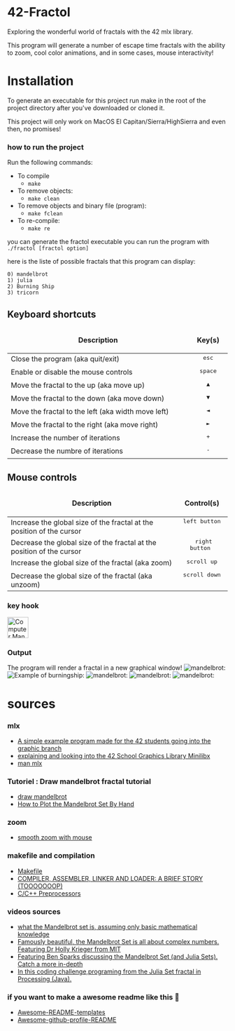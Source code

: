# 42-Fractol
Exploring the wonderful world of fractals with the 42 mlx library.

This program will generate a number of escape time fractals with the ability to zoom, cool color animations, and in some cases, mouse interactivity!
# Installation
To generate an executable for this project run make in the root of the project directory after you've downloaded or cloned it.

This project will only work on MacOS El Capitan/Sierra/HighSierra and even then, no promises!

### how to run the project 
Run the following commands:

* To compile
	- `make`
* To remove objects:
	- `make clean`
* To remove objects and binary file (program):
	- `make fclean`
* To re-compile:
	- `make re`

you can generate the fractol executable you can run the program with ```./fractol [fractol option]```

here is the liste of possible fractals that this program can display:
```
0) mandelbrot
1) julia
2) Burning Ship
3) tricorn 
```

## Keyboard shortcuts

<table width="100%">
<thead>
<tr>
<td width="65%" height="60px" align="center" cellpadding="0">
<strong>Description</strong>
</td>
<td width="10%" align="center" cellpadding="0">
<span style="width:70px">&nbsp;</span><strong>Key(s)</strong><span style="width:50px">&nbsp;</span>
</td>
</tr>
</thead>
<tbody>
<tr>
<td valign="top" height="30px">Close the program (aka quit/exit)</td>
<td valign="top" align="center"><kbd>&nbsp;esc&nbsp;</kbd></td>
</tr>
<tr>
<td valign="top" height="30px">Enable or disable the mouse controls</td>
<td valign="top" align="center"><kbd>&nbsp;space&nbsp;</kbd>
</tr>
<tr>
<td valign="top" height="30px">Move the fractal to the up (aka move up)</td>
<td valign="top" align="center"><kbd>&nbsp;▲&nbsp;</kbd></td>
</tr>
<tr>
<td valign="top" height="30px">Move the fractal to the down (aka move down)</td>
<td valign="top" align="center"><kbd>&nbsp;▼&nbsp;</kbd></td>
</tr>
<tr>
<td valign="top" height="30px">Move the fractal to the left (aka width move left)</td>
<td valign="top" align="center"><kbd>&nbsp;◄&nbsp;</kbd></td>
</tr>
<tr>
<td valign="top" height="30px">Move the fractal to the right (aka move right)</td>
<td valign="top" align="center"><kbd>&nbsp;►&nbsp;</kbd></td>
</tr>
<tr>
<td valign="top" height="30px">Increase the number of iterations</td>
<td valign="top" align="center"><kbd>&nbsp;+&nbsp;</kbd></td>
</tr>
<tr>
<td valign="top" height="30px">Decrease the numbre of iterations</td>
<td valign="top" align="center"><kbd>&nbsp;-&nbsp;</kbd></td>
</tr>
</tbody>
</table>

## Mouse controls

<table width="100%">
<thead>
<tr>
<td width="60%" height="60px" align="center" cellpadding="0">
<strong>Description</strong>
</td>
<td width="10%" align="center" cellpadding="0">
<span style="width:70px">&nbsp;</span><strong>Control(s)</strong><span style="width:50px">&nbsp;</span>
</td>
</tr>
</thead>
<tbody>
<tr>
<td valign="top" height="30px">Increase the global size of the fractal at the position of the cursor</td>
<td valign="top" align="center"><kbd>&nbsp;left button&nbsp;</kbd></td>
</tr>
<tr>
<td valign="top" height="30px">Decrease the global size of the fractal at the position of the cursor</td>
<td valign="top" align="center"><kbd>&nbsp;right button&nbsp;</kbd></td>
</tr>
<tr>
<td valign="top" height="30px">Increase the global size of the fractal (aka zoom)</td>
<td valign="top" align="center"><kbd>&nbsp;scroll up&nbsp;</kbd></td>
</tr>
<tr>
<td valign="top" height="30px">Decrease the global size of the fractal (aka unzoom)</td>
<td valign="top" align="center"><kbd>&nbsp;scroll down&nbsp;</kbd></td>
</tr>
</tbody>
</table>

### key hook 
<img src="https://github.com/raja-moukhass/fractol/blob/master/images/hook.png" alt="Computer Man" style="width:48px;height:48px;">

### Output
The program will render a fractal in a new graphical window!
![mandelbrot:](https://github.com/raja-moukhass/fractol/blob/master/images/mandelbrot.png)
![Example of burningship:](https://github.com/raja-moukhass/fractol/blob/master/images/burningship.png)
![mandelbrot:](https://github.com/raja-moukhass/fractol/blob/master/images/mandlebrot.png)
![mandelbrot:](https://github.com/raja-moukhass/fractol/blob/master/images/julia.png)
![mandelbrot:](https://github.com/raja-moukhass/fractol/blob/master/images/iteration.png)






# sources

### mlx
- <a href="https://github.com/keuhdall/images_example">A simple example program made for the 42 students going into the graphic branch</a>
- <a href="https://github.com/qst0/ft_libgfx"> explaining and looking into the 42 School Graphics Library Minilibx</a>
- <a href="https://qst0.github.io/ft_libgfx/man_mlx_new_window.html"> man mlx</a>


### Tutoriel : Draw mandelbrot fractal tutorial 
- <a href="http://sdz.tdct.org/sdz/dessiner-la-fractale-de-mandelbrot.html?fbclid=IwAR0abKda4KXEbe7Cle1rxME04v48rH4WvZR10jhebNGEQd2yZVU0bfX2mN0">draw mandelbrot</a>
- <a href="https://www.wikihow.com/Plot-the-Mandelbrot-Set-By-Hand">How to Plot the Mandelbrot Set By Hand</a>
### zoom
- <a href="https://stackoverflow.com/questions/41796832/smooth-zoom-with-mouse-in-mandelbrot-set-c">smooth zoom with mouse</a>
### makefile and compilation 
- <a href="https://www.cs.swarthmore.edu/~newhall/unixhelp/howto_makefiles.html#using">Makefile</a>
- <a href="https://www.tenouk.com/ModuleW.html">COMPILER, ASSEMBLER, LINKER AND LOADER:
A BRIEF STORY (TOOOOOOOP)</a>
- <a href="https://www.geeksforgeeks.org/cc-preprocessors/">C/C++ Preprocessors</a>
### videos sources
- <a href="https://www.youtube.com/watch?v=0YaYmyfy9Z4&ab_channel=fenby1976">what the Mandelbrot set is, assuming only basic mathematical knowledge</a>
- <a href="https://www.youtube.com/watch?v=NGMRB4O922I&t=15s&ab_channel=Numberphile">Famously beautiful, the Mandelbrot Set is all about complex numbers. Featuring Dr Holly Krieger from MIT</a>
- <a href="https://www.youtube.com/watch?v=FFftmWSzgmk&t=425s&ab_channel=Numberphile">Featuring Ben Sparks discussing the Mandelbrot Set (and Julia Sets). Catch a more in-depth </a>
- <a href="https://www.youtube.com/watch?v=fAsaSkmbF5s&t=605s&ab_channel=TheCodingTrain">In this coding challenge,programing from the Julia Set fractal in Processing (Java).</a>
### if you want to make a awesome readme like this :hand_over_mouth:
- <a href="https://github.com/elangosundar/awesome-README-templates">Awesome-README-templates</a>
- <a href="https://github.com/abhisheknaiidu/awesome-github-profile-readme#dynamic-realtime-">Awesome-github-profile-README</a>

